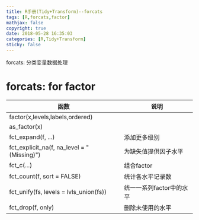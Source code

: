 ```yaml
---
title: R手册(Tidy+Transform)--forcats
tags: [R,forcats,factor]
mathjax: false
copyright: true
date: 2018-05-28 16:35:03
categories: [R,Tidy+Transform]
sticky: false
---
```


forcats: 分类变量数据处理

<!-- more -->

# forcats:  for factor

函数|说明
---|---
factor(x,levels,labels,ordered)|
as_factor(x)|
fct_expand(f, ...)|添加更多级别
fct_explicit_na(f, na_level = "(Missing)")|为缺失值提供因子水平
fct_c(...)|组合factor
fct_count(f, sort = FALSE)|统计各水平记录数
fct_unify(fs, levels = lvls_union(fs))|统一一系列factor中的水平
fct_drop(f, only)|删除未使用的水平



